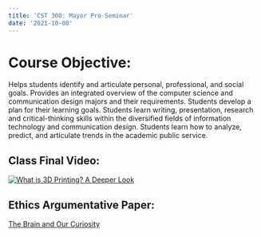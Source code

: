 ```yaml
---
title: 'CST 300: Mayor Pro Seminar'
date: '2021-10-08'
---
```


# Course Objective:

Helps students identify and articulate personal, professional, and social goals. Provides an integrated overview of the computer science and communication design majors and their requirements. Students develop a plan for their learning goals. Students learn writing, presentation, research and critical-thinking skills within the diversified fields of information technology and communication design. Students learn how to analyze, predict, and articulate trends in the academic public service.

## Class Final Video:  

[![What is 3D Printing? A Deeper Look](http://img.youtube.com/vi/TIrxHp1h8hA/0.jpg)](http://www.youtube.com/watch?v=TIrxHp1h8hA)

## Ethics Argumentative Paper:

[The Brain and Our Curiosity](/TheBrainAndOurCuriosity.pdf)
